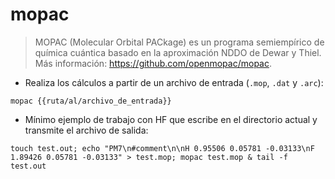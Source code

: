 # mopac

> MOPAC (Molecular Orbital PACkage) es un programa semiempírico de química cuántica basado en la aproximación NDDO de Dewar y Thiel.
> Más información: <https://github.com/openmopac/mopac>.

- Realiza los cálculos a partir de un archivo de entrada (`.mop`, `.dat` y `.arc`):

`mopac {{ruta/al/archivo_de_entrada}}`

- Mínimo ejemplo de trabajo con HF que escribe en el directorio actual y transmite el archivo de salida:

`touch test.out; echo "PM7\n#comment\n\nH 0.95506 0.05781 -0.03133\nF 1.89426 0.05781 -0.03133" > test.mop; mopac test.mop & tail -f test.out`
